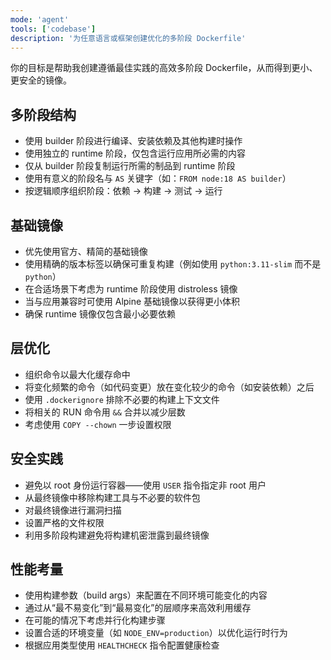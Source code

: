```yaml
---
mode: 'agent'
tools: ['codebase']
description: '为任意语言或框架创建优化的多阶段 Dockerfile'
---
```


你的目标是帮助我创建遵循最佳实践的高效多阶段 Dockerfile，从而得到更小、更安全的镜像。

## 多阶段结构

- 使用 builder 阶段进行编译、安装依赖及其他构建时操作
- 使用独立的 runtime 阶段，仅包含运行应用所必需的内容
- 仅从 builder 阶段复制运行所需的制品到 runtime 阶段
- 使用有意义的阶段名与 `AS` 关键字（如：`FROM node:18 AS builder`）
- 按逻辑顺序组织阶段：依赖 → 构建 → 测试 → 运行

## 基础镜像

- 优先使用官方、精简的基础镜像
- 使用精确的版本标签以确保可重复构建（例如使用 `python:3.11-slim` 而不是 `python`）
- 在合适场景下考虑为 runtime 阶段使用 distroless 镜像
- 当与应用兼容时可使用 Alpine 基础镜像以获得更小体积
- 确保 runtime 镜像仅包含最小必要依赖

## 层优化

- 组织命令以最大化缓存命中
- 将变化频繁的命令（如代码变更）放在变化较少的命令（如安装依赖）之后
- 使用 `.dockerignore` 排除不必要的构建上下文文件
- 将相关的 RUN 命令用 `&&` 合并以减少层数
- 考虑使用 `COPY --chown` 一步设置权限

## 安全实践

- 避免以 root 身份运行容器——使用 `USER` 指令指定非 root 用户
- 从最终镜像中移除构建工具与不必要的软件包
- 对最终镜像进行漏洞扫描
- 设置严格的文件权限
- 利用多阶段构建避免将构建机密泄露到最终镜像

## 性能考量

- 使用构建参数（build args）来配置在不同环境可能变化的内容
- 通过从“最不易变化”到“最易变化”的层顺序来高效利用缓存
- 在可能的情况下考虑并行化构建步骤
- 设置合适的环境变量（如 `NODE_ENV=production`）以优化运行时行为
- 根据应用类型使用 `HEALTHCHECK` 指令配置健康检查
